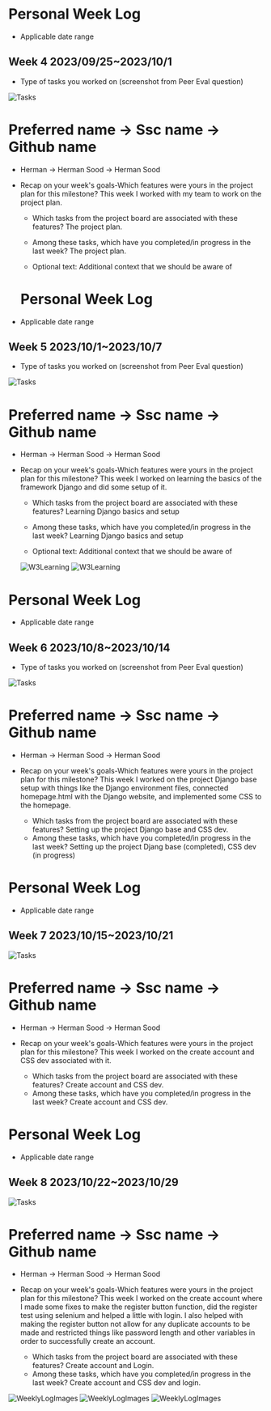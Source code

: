 # Personal Week Log

- Applicable date range
##  Week 4 2023/09/25~2023/10/1
- Type of tasks you worked on (screenshot from Peer Eval question)

![Tasks](./images/tasks/Week4Herman.png)

# Preferred name -> Ssc name -> Github name

- Herman -> Herman Sood -> Herman Sood

- Recap on your week's goals-Which features were yours in the project plan for this milestone? This week I worked with my team to work on the project plan.
 
  - Which tasks from the project board are associated with these features?
  The project plan.
  
  - Among these tasks, which have you completed/in progress in the last week?
  The project plan.

  - Optional text: Additional context that we should be aware of

  # Personal Week Log

- Applicable date range
##  Week 5 2023/10/1~2023/10/7
- Type of tasks you worked on (screenshot from Peer Eval question)

![Tasks](./images/tasks/Week5Herman.png)

# Preferred name -> Ssc name -> Github name

- Herman -> Herman Sood -> Herman Sood

- Recap on your week's goals-Which features were yours in the project plan for this milestone? This week I worked on learning the basics of the framework Django and did some setup of it.
 
  - Which tasks from the project board are associated with these features?
  Learning Django basics and setup
  
  - Among these tasks, which have you completed/in progress in the last week?
  Learning Django basics and setup

  - Optional text: Additional context that we should be aware of

  ![W3Learning](./images/w3images/Herman/Week5DjangoPracticeHerman.png)
  ![W3Learning](./images/w3images/Herman/myfirst.png)

# Personal Week Log

- Applicable date range
##  Week 6 2023/10/8~2023/10/14
- Type of tasks you worked on (screenshot from Peer Eval question)

![Tasks](./images/tasks/Week6Herman.png)

# Preferred name -> Ssc name -> Github name

- Herman -> Herman Sood -> Herman Sood

- Recap on your week's goals-Which features were yours in the project plan for this milestone? This week I worked on the project Django base setup with things like the Django environment files, connected homepage.html with the Django website, and implemented some CSS to the homepage. 
 
  - Which tasks from the project board are associated with these features?
  Setting up the project Django base and CSS dev. 
  - Among these tasks, which have you completed/in progress in the last week?
  Setting up the project Djang base (completed), CSS dev (in progress)

# Personal Week Log

- Applicable date range
##  Week 7 2023/10/15~2023/10/21


![Tasks](./images/tasks/Week7Herman.png)

# Preferred name -> Ssc name -> Github name

- Herman -> Herman Sood -> Herman Sood

- Recap on your week's goals-Which features were yours in the project plan for this milestone? This week I worked on the create account and CSS dev associated with it. 
 
  - Which tasks from the project board are associated with these features?
  Create account and CSS dev.
  - Among these tasks, which have you completed/in progress in the last week?
 Create account and CSS dev. 

# Personal Week Log

- Applicable date range
##  Week 8 2023/10/22~2023/10/29


![Tasks](./images/tasks/Week8Herman.png)

# Preferred name -> Ssc name -> Github name

- Herman -> Herman Sood -> Herman Sood

- Recap on your week's goals-Which features were yours in the project plan for this milestone? This week I worked on the create account where I made some fixes to make the register button function, did the register test using selenium and helped a little with login. I also helped with making the register button not allow for any duplicate accounts to be made and restricted things like password length and other variables in order to successfully create an account.
 
  - Which tasks from the project board are associated with these features?
  Create account and Login.
  - Among these tasks, which have you completed/in progress in the last week?
 Create account and CSS dev and login. 

 ![WeeklyLogImages](./images/tasks/Week8HermanLogin.png)
 ![WeeklyLogImages](./images/tasks/Week8Hermanregisterpage.png)
 ![WeeklyLogImages](./images/tasks/Week8HermanRegistertest.png)
 












